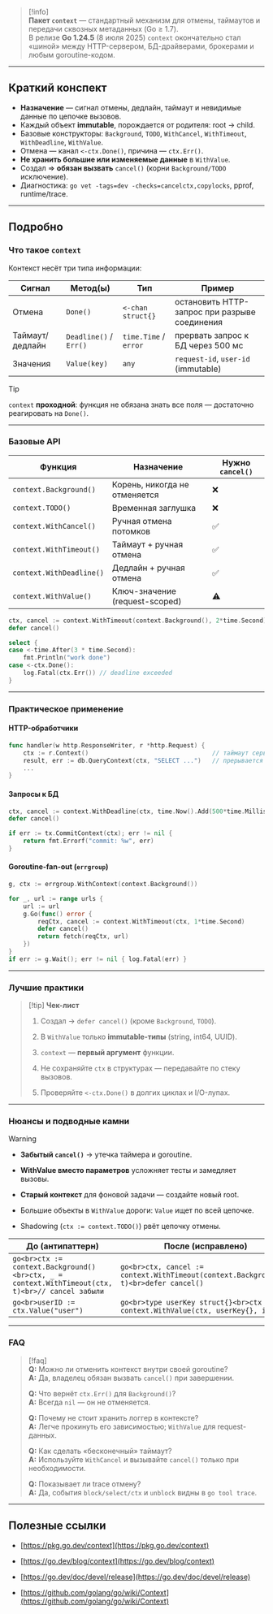> [!info]  
> **Пакет `context`** — стандартный механизм для отмены, таймаутов и передачи сквозных метаданных (Go ≥ 1.7).  
> В релизе **Go 1.24.5** (8 июля 2025) `context` окончательно стал «шиной» между HTTP-сервером, БД-драйверами, брокерами и любым goroutine-кодом.

---

## Краткий конспект

- **Назначение** — сигнал отмены, дедлайн, таймаут и невидимые данные по цепочке вызовов.  
- Каждый объект **immutable**, порождается от родителя: root → child.  
- Базовые конструкторы: `Background`, `TODO`, `WithCancel`, `WithTimeout`, `WithDeadline`, `WithValue`.  
- Отмена — канал `<-ctx.Done()`, причина — `ctx.Err()`.  
- **Не хранить большие или изменяемые данные** в `WithValue`.  
- Создал ⇒ **обязан вызвать** `cancel()` (корни `Background/TODO` исключение).  
- Диагностика: `go vet -tags=dev -checks=cancelctx,copylocks`, pprof, runtime/trace.

---

## Подробно

### Что такое `context`

Контекст несёт три типа информации:

| Сигнал            | Метод(ы)                    | Тип            | Пример                                |
|-------------------|-----------------------------|----------------|---------------------------------------|
| Отмена            | `Done()`                    | `<-chan struct{}` | остановить HTTP-запрос при разрыве соединения |
| Таймаут/дедлайн    | `Deadline()` / `Err()`      | `time.Time` / `error` | прервать запрос к БД через 500 мс |
| Значения          | `Value(key)`                | `any`          | `request-id`, `user-id` (immutable) |

> [!tip]  
> `context` **проходной**: функция не обязана знать все поля — достаточно реагировать на `Done()`.

---

### Базовые API

| Функция                    | Назначение                                 | Нужно `cancel()` |
|----------------------------|---------------------------------------------|------------------|
| `context.Background()`     | Корень, никогда не отменяется              | ❌ |
| `context.TODO()`           | Временная заглушка                         | ❌ |
| `context.WithCancel()`     | Ручная отмена потомков                     | ✅ |
| `context.WithTimeout()`    | Таймаут + ручная отмена                    | ✅ |
| `context.WithDeadline()`   | Дедлайн + ручная отмена                    | ✅ |
| `context.WithValue()`      | Ключ-значение (request-scoped)             | ⚠️ |

```go
ctx, cancel := context.WithTimeout(context.Background(), 2*time.Second)
defer cancel()

select {
case <-time.After(3 * time.Second):
    fmt.Println("work done")
case <-ctx.Done():
    log.Fatal(ctx.Err()) // deadline exceeded
}
````

---

### Практическое применение

#### HTTP-обработчики

```go
func handler(w http.ResponseWriter, r *http.Request) {
    ctx := r.Context()                                  // таймаут сервера
    result, err := db.QueryContext(ctx, "SELECT ...")   // прерывается автоматически
    ...
}
```

#### Запросы к БД

```go
ctx, cancel := context.WithDeadline(ctx, time.Now().Add(500*time.Millisecond))
defer cancel()

if err := tx.CommitContext(ctx); err != nil {
    return fmt.Errorf("commit: %w", err)
}
```

#### Goroutine-fan-out (`errgroup`)

```go
g, ctx := errgroup.WithContext(context.Background())

for _, url := range urls {
    url := url
    g.Go(func() error {
        reqCtx, cancel := context.WithTimeout(ctx, 1*time.Second)
        defer cancel()
        return fetch(reqCtx, url)
    })
}
if err := g.Wait(); err != nil { log.Fatal(err) }
```

---

### Лучшие практики

> [!tip] **Чек-лист**
> 
> 1. Создал → `defer cancel()` (кроме `Background`, `TODO`).
>     
> 2. В `WithValue` только **immutable-типы** (string, int64, UUID).
>     
> 3. `context` — **первый аргумент** функции.
>     
> 4. Не сохраняйте `ctx` в структурах — передавайте по стеку вызовов.
>     
> 5. Проверяйте `<-ctx.Done()` в долгих циклах и I/O-лупах.
>     

---

### Нюансы и подводные камни

> [!warning]
> 
> - **Забытый `cancel()`** → утечка таймера и goroutine.
>     
> - **WithValue вместо параметров** усложняет тесты и замедляет вызовы.
>     
> - **Старый контекст** для фоновой задачи — создайте новый root.
>     
> - Большие объекты в `WithValue` дороги: `Value` ищет по всей цепочке.
>     
> - Shadowing (`ctx := context.TODO()`) рвёт цепочку отмены.
>     

|До (антипаттерн)|После (исправлено)|
|---|---|
|`go<br>ctx := context.Background()<br>ctx, _ = context.WithTimeout(ctx, t)<br>// cancel забыли`|`go<br>ctx, cancel := context.WithTimeout(context.Background(), t)<br>defer cancel()`|
|`go<br>userID := ctx.Value("user")`|`go<br>type userKey struct{}<br>ctx = context.WithValue(ctx, userKey{}, id)`|

---

### FAQ

> [!faq]  
> **Q:** Можно ли отменить контекст внутри своей goroutine?  
> **A:** Да, владелец обязан вызвать `cancel()` при завершении.  
> 
> **Q:** Что вернёт `ctx.Err()` для `Background()`?  
> **A:** Всегда `nil` — он не отменяется.  
> 
> **Q:** Почему не стоит хранить логгер в контексте?  
> **A:** Легче прокинуть его зависимостью; `WithValue` для request-данных.  
> 
> **Q:** Как сделать «бесконечный» таймаут?  
> **A:** Используйте `WithCancel` и вызывайте `cancel()` только при необходимости.  
> 
> **Q:** Показывает ли trace отмену?  
> **A:** Да, события `block/select/ctx` и `unblock` видны в `go tool trace`.

---

## Полезные ссылки

- [https://pkg.go.dev/context](https://pkg.go.dev/context)
    
- [https://go.dev/blog/context](https://go.dev/blog/context)
    
- [https://go.dev/doc/devel/release](https://go.dev/doc/devel/release)
    
- [https://github.com/golang/go/wiki/Context](https://github.com/golang/go/wiki/Context)

